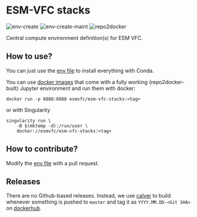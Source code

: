 # ESM-VFC stacks

![env-create](https://github.com/ESM-VFC/esm-vfc-stacks/workflows/env-create/badge.svg)
![env-create-maint](https://github.com/ESM-VFC/esm-vfc-stacks/workflows/env-create-maint/badge.svg)
![repo2docker](https://github.com/ESM-VFC/esm-vfc-stacks/workflows/repo2docker/badge.svg)

Central compute environment definition(s) for ESM VFC.

## How to use?

You can just use the [env file](environment-esm-vfc.yml) to install everything with Conda.

You can use [docker images](https://hub.docker.com/r/esmvfc/esm-vfc-stacks) that come with a fully working (repo2docker-built) Jupyter environment and run them with docker:
```shell
docker run -p 8888:8888 esmvfc/esm-vfc-stacks:<tag>
```
or with Singularity
```shell
singularity run \
    -B $(mktemp -d):/run/user \
    docker://esmvfc/esm-vfc-stacks:<tag>
```

## How to contribute?

Modify the [env file](environment-esm-vfc.yml) with a pull request.

## Releases

There are no Github-based releases.
Instead, we use [calver](https://calver.org/) to build whenever something is pushed to `master` and tag it as `YYYY.MM.DD-<Git SHA>` on [dockerhub](https://hub.docker.com/r/esmvfc/esm-vfc-stacks).
